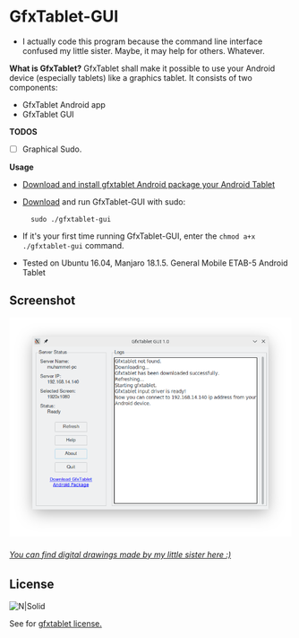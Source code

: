 # GfxTablet-GUI
- I actually code this program because the command line interface confused my little sister. Maybe, it may help for others. Whatever.

**What is GfxTablet?**
GfxTablet shall make it possible to use your Android device (especially tablets) like a graphics tablet.
It consists of two components:
- GfxTablet Android app
- GfxTablet GUI

**TODOS**
- [ ] Graphical Sudo.


**Usage**
- [Download and install gfxtablet Android package your Android Tablet](https://f-droid.org/repo/at.bitfire.gfxtablet_5.apk)
- [Download](https://github.com/muhammeteminturgut/GfxTablet-GUI/releases/download/v1.0/gfxtablet-gui) and run GfxTablet-GUI with sudo:

        sudo ./gfxtablet-gui

- If it's your first time running GfxTablet-GUI, enter the `chmod a+x ./gfxtablet-gui` command.
- Tested on Ubuntu 16.04, Manjaro 18.1.5. General Mobile ETAB-5 Android Tablet

Screenshot
----
![N|Solid](https://raw.githubusercontent.com/muhammeteminturgut/GfxTablet-GUI/main/screenshot.png)

###### [You can find digital drawings made by my little sister here :)](https://www.deviantart.com/artmakings)

License
----
![N|Solid](https://www.gnu.org/graphics/gplv3-127x51.png)

See for [gfxtablet license.](https://github.com/rfc2822/GfxTablet/blob/master/LICENSE.md)

